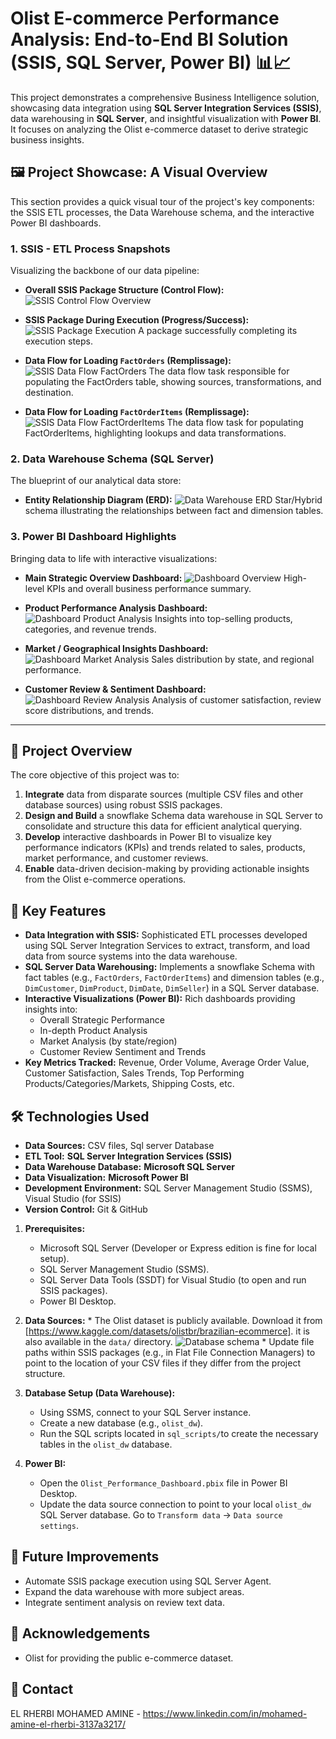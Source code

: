 # Olist E-commerce Performance Analysis: End-to-End BI Solution (SSIS, SQL Server, Power BI) 📊📈

This project demonstrates a comprehensive Business Intelligence solution, showcasing data integration using **SQL Server Integration Services (SSIS)**, data warehousing in **SQL Server**, and insightful visualization with **Power BI**. It focuses on analyzing the Olist e-commerce dataset to derive strategic business insights.

## 🖼️ Project Showcase: A Visual Overview

This section provides a quick visual tour of the project's key components: the SSIS ETL processes, the Data Warehouse schema, and the interactive Power BI dashboards.

### 1. SSIS - ETL Process Snapshots

Visualizing the backbone of our data pipeline:

*   **Overall SSIS Package Structure (Control Flow):**
    ![SSIS Control Flow Overview](screenshots/SSIS_1.png)

*   **SSIS Package During Execution (Progress/Success):**
    ![SSIS Package Execution](screenshots/SSIS_2.png)
    A package successfully completing its execution steps.

*   **Data Flow for Loading `FactOrders` (Remplissage):**
    ![SSIS Data Flow FactOrders](screenshots/SSIS_3.png)
    The data flow task responsible for populating the FactOrders table, showing sources, transformations, and destination.

*   **Data Flow for Loading `FactOrderItems` (Remplissage):**
    ![SSIS Data Flow FactOrderItems](screenshots/SSIS_4.png)
    The data flow task for populating FactOrderItems, highlighting lookups and data transformations.

### 2. Data Warehouse Schema (SQL Server)

The blueprint of our analytical data store:

*   **Entity Relationship Diagram (ERD):**
      ![Data Warehouse ERD](screenshots/Datawarehouse.png)
    Star/Hybrid schema illustrating the relationships between fact and dimension tables.

### 3. Power BI Dashboard Highlights

Bringing data to life with interactive visualizations:

*   **Main Strategic Overview Dashboard:**
    ![Dashboard Overview](screenshots/PB_1.png)
    High-level KPIs and overall business performance summary.

*   **Product Performance Analysis Dashboard:**
    ![Dashboard Product Analysis](screenshots/PB_2.png)
    Insights into top-selling products, categories, and revenue trends.

*   **Market / Geographical Insights Dashboard:**
    ![Dashboard Market Analysis](screenshots/PB_3.png)
    Sales distribution by state, and regional performance.

*   **Customer Review & Sentiment Dashboard:**
    ![Dashboard Review Analysis](screenshots/PB_4.png)
    Analysis of customer satisfaction, review score distributions, and trends.
---

## 🌟 Project Overview

The core objective of this project was to:
1.  **Integrate** data from disparate sources (multiple CSV files and other database sources) using robust SSIS packages.
2.  **Design and Build** a snowflake Schema data warehouse in SQL Server to consolidate and structure this data for efficient analytical querying.
3.  **Develop** interactive dashboards in Power BI to visualize key performance indicators (KPIs) and trends related to sales, products, market performance, and customer reviews.
4.  **Enable** data-driven decision-making by providing actionable insights from the Olist e-commerce operations.

## 🚀 Key Features

*   **Data Integration with SSIS:** Sophisticated ETL processes developed using SQL Server Integration Services to extract, transform, and load data from source systems into the data warehouse.
*   **SQL Server Data Warehousing:** Implements a snowflake Schema with fact tables (e.g., `FactOrders`, `FactOrderItems`) and dimension tables (e.g., `DimCustomer`, `DimProduct`, `DimDate`, `DimSeller`) in a SQL Server database.
*   **Interactive Visualizations (Power BI):** Rich dashboards providing insights into:
    *   Overall Strategic Performance
    *   In-depth Product Analysis
    *   Market Analysis (by state/region)
    *   Customer Review Sentiment and Trends
*   **Key Metrics Tracked:** Revenue, Order Volume, Average Order Value, Customer Satisfaction, Sales Trends, Top Performing Products/Categories/Markets, Shipping Costs, etc.

## 🛠️ Technologies Used

*   **Data Sources:** CSV files, Sql server Database
*   **ETL Tool:** **SQL Server Integration Services (SSIS)**
*   **Data Warehouse Database:** **Microsoft SQL Server**
*   **Data Visualization:** **Microsoft Power BI**
*   **Development Environment:** SQL Server Management Studio (SSMS), Visual Studio (for SSIS)
*   **Version Control:** Git & GitHub

1.  **Prerequisites:**
    *   Microsoft SQL Server (Developer or Express edition is fine for local setup).
    *   SQL Server Management Studio (SSMS).
    *   SQL Server Data Tools (SSDT) for Visual Studio (to open and run SSIS packages).
    *   Power BI Desktop.

 2.  **Data Sources:**
    *   The Olist dataset is publicly available. Download it from [https://www.kaggle.com/datasets/olistbr/brazilian-ecommerce]. it is also available in the `data/` directory.
    ![Database schema](screenshots/Database.png)
    *   Update file paths within SSIS packages (e.g., in Flat File Connection Managers) to point to the location of your CSV files if they differ from the project structure.

3.  **Database Setup (Data Warehouse):**
    *   Using SSMS, connect to your SQL Server instance.
    *   Create a new database (e.g., `olist_dw`).
    *   Run the SQL scripts located in `sql_scripts/`to create the necessary tables in the `olist_dw` database.

4. **Power BI:**
    *   Open the `Olist_Performance_Dashboard.pbix` file in Power BI Desktop.
    *   Update the data source connection to point to your local `olist_dw` SQL Server database. Go to `Transform data` -> `Data source settings`.

## 🚀 Future Improvements

*   Automate SSIS package execution using SQL Server Agent.
*   Expand the data warehouse with more subject areas.
*   Integrate sentiment analysis on review text data.

## 🙏 Acknowledgements
*   Olist for providing the public e-commerce dataset.

## 📧 Contact

EL RHERBI MOHAMED AMINE - https://www.linkedin.com/in/mohamed-amine-el-rherbi-3137a3217/ 

  
